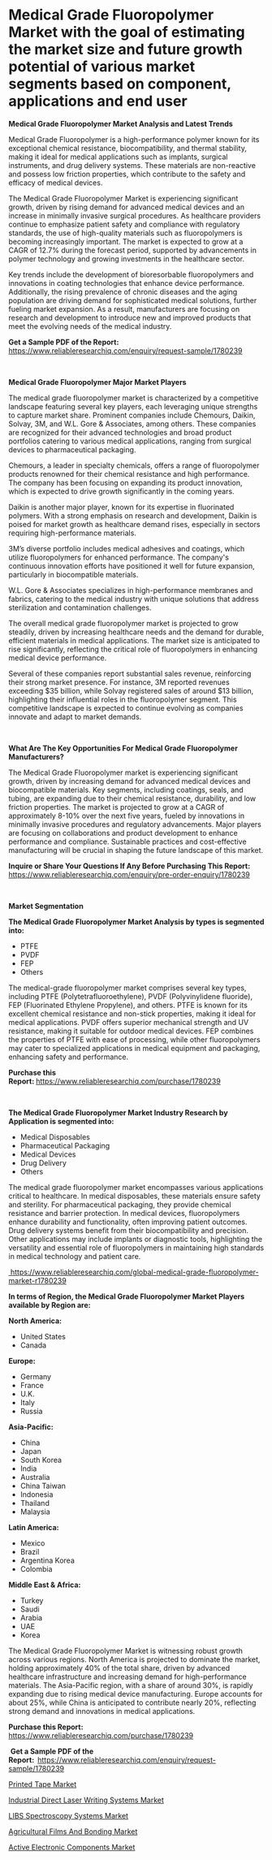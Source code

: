 <p><h1>Medical Grade Fluoropolymer Market with the goal of estimating the market size and future growth potential of various market segments based on component, applications and end user</h1></p><p><strong>Medical Grade Fluoropolymer Market Analysis and Latest Trends</strong></p>
<p><p>Medical Grade Fluoropolymer is a high-performance polymer known for its exceptional chemical resistance, biocompatibility, and thermal stability, making it ideal for medical applications such as implants, surgical instruments, and drug delivery systems. These materials are non-reactive and possess low friction properties, which contribute to the safety and efficacy of medical devices.</p><p>The Medical Grade Fluoropolymer Market is experiencing significant growth, driven by rising demand for advanced medical devices and an increase in minimally invasive surgical procedures. As healthcare providers continue to emphasize patient safety and compliance with regulatory standards, the use of high-quality materials such as fluoropolymers is becoming increasingly important. The market is expected to grow at a CAGR of 12.7% during the forecast period, supported by advancements in polymer technology and growing investments in the healthcare sector.</p><p>Key trends include the development of bioresorbable fluoropolymers and innovations in coating technologies that enhance device performance. Additionally, the rising prevalence of chronic diseases and the aging population are driving demand for sophisticated medical solutions, further fueling market expansion. As a result, manufacturers are focusing on research and development to introduce new and improved products that meet the evolving needs of the medical industry.</p></p>
<p><strong>Get a Sample PDF of the Report:&nbsp;</strong> <a href="https://www.reliableresearchiq.com/enquiry/request-sample/1780239?utm_campaign=1088&utm_medium=2&utm_source=Github&utm_content=ia&utm_term=19122024&utm_id=medical-grade-fluoropolymer">https://www.reliableresearchiq.com/enquiry/request-sample/1780239</a></p>
<p>&nbsp;</p>
<p><strong>Medical Grade Fluoropolymer Major Market Players</strong></p>
<p><p>The medical grade fluoropolymer market is characterized by a competitive landscape featuring several key players, each leveraging unique strengths to capture market share. Prominent companies include Chemours, Daikin, Solvay, 3M, and W.L. Gore & Associates, among others. These companies are recognized for their advanced technologies and broad product portfolios catering to various medical applications, ranging from surgical devices to pharmaceutical packaging.</p><p>Chemours, a leader in specialty chemicals, offers a range of fluoropolymer products renowned for their chemical resistance and high performance. The company has been focusing on expanding its product innovation, which is expected to drive growth significantly in the coming years. </p><p>Daikin is another major player, known for its expertise in fluorinated polymers. With a strong emphasis on research and development, Daikin is poised for market growth as healthcare demand rises, especially in sectors requiring high-performance materials.</p><p>3M’s diverse portfolio includes medical adhesives and coatings, which utilize fluoropolymers for enhanced performance. The company's continuous innovation efforts have positioned it well for future expansion, particularly in biocompatible materials.</p><p>W.L. Gore & Associates specializes in high-performance membranes and fabrics, catering to the medical industry with unique solutions that address sterilization and contamination challenges.</p><p>The overall medical grade fluoropolymer market is projected to grow steadily, driven by increasing healthcare needs and the demand for durable, efficient materials in medical applications. The market size is anticipated to rise significantly, reflecting the critical role of fluoropolymers in enhancing medical device performance.</p><p>Several of these companies report substantial sales revenue, reinforcing their strong market presence. For instance, 3M reported revenues exceeding $35 billion, while Solvay registered sales of around $13 billion, highlighting their influential roles in the fluoropolymer segment. This competitive landscape is expected to continue evolving as companies innovate and adapt to market demands.</p></p>
<p>&nbsp;</p>
<p><strong>What Are The Key Opportunities For Medical Grade Fluoropolymer Manufacturers?</strong></p>
<p><p>The Medical Grade Fluoropolymer market is experiencing significant growth, driven by increasing demand for advanced medical devices and biocompatible materials. Key segments, including coatings, seals, and tubing, are expanding due to their chemical resistance, durability, and low friction properties. The market is projected to grow at a CAGR of approximately 8-10% over the next five years, fueled by innovations in minimally invasive procedures and regulatory advancements. Major players are focusing on collaborations and product development to enhance performance and compliance. Sustainable practices and cost-effective manufacturing will be crucial in shaping the future landscape of this market.</p></p>
<p><strong>Inquire or Share Your Questions If Any Before Purchasing This Report:</strong> <a href="https://www.reliableresearchiq.com/enquiry/pre-order-enquiry/1780239?utm_campaign=1088&utm_medium=2&utm_source=Github&utm_content=ia&utm_term=19122024&utm_id=medical-grade-fluoropolymer">https://www.reliableresearchiq.com/enquiry/pre-order-enquiry/1780239</a></p>
<p>&nbsp;</p>
<p><strong>Market Segmentation</strong></p>
<p><strong>The Medical Grade Fluoropolymer Market Analysis by types is segmented into:</strong></p>
<p><ul><li>PTFE</li><li>PVDF</li><li>FEP</li><li>Others</li></ul></p>
<p><p>The medical-grade fluoropolymer market comprises several key types, including PTFE (Polytetrafluoroethylene), PVDF (Polyvinylidene fluoride), FEP (Fluorinated Ethylene Propylene), and others. PTFE is known for its excellent chemical resistance and non-stick properties, making it ideal for medical applications. PVDF offers superior mechanical strength and UV resistance, making it suitable for outdoor medical devices. FEP combines the properties of PTFE with ease of processing, while other fluoropolymers may cater to specialized applications in medical equipment and packaging, enhancing safety and performance.</p></p>
<p><strong>Purchase this Report:&nbsp;</strong><a href="https://www.reliableresearchiq.com/purchase/1780239?utm_campaign=1088&utm_medium=2&utm_source=Github&utm_content=ia&utm_term=19122024&utm_id=medical-grade-fluoropolymer">https://www.reliableresearchiq.com/purchase/1780239</a></p>
<p>&nbsp;</p>
<p><strong>The Medical Grade Fluoropolymer Market Industry Research by Application is segmented into:</strong></p>
<p><ul><li>Medical Disposables</li><li>Pharmaceutical Packaging</li><li>Medical Devices</li><li>Drug Delivery</li><li>Others</li></ul></p>
<p><p>The medical grade fluoropolymer market encompasses various applications critical to healthcare. In medical disposables, these materials ensure safety and sterility. For pharmaceutical packaging, they provide chemical resistance and barrier protection. In medical devices, fluoropolymers enhance durability and functionality, often improving patient outcomes. Drug delivery systems benefit from their biocompatibility and precision. Other applications may include implants or diagnostic tools, highlighting the versatility and essential role of fluoropolymers in maintaining high standards in medical technology and patient care.</p></p>
<p><a href="https://www.reliableresearchiq.com/global-medical-grade-fluoropolymer-market-r1780239?utm_campaign=1088&utm_medium=2&utm_source=Github&utm_content=ia&utm_term=19122024&utm_id=medical-grade-fluoropolymer">&nbsp;https://www.reliableresearchiq.com/global-medical-grade-fluoropolymer-market-r1780239</a></p>
<p><strong>In terms of Region, the Medical Grade Fluoropolymer Market Players available by Region are:</strong></p>
<p>
    <p> <strong> North America: </strong>
        <ul>
            <li>United States</li>
            <li>Canada</li>
        </ul>
        </p> 
    <p> <strong> Europe: </strong>
        <ul>
            <li>Germany</li>
            <li>France</li>
            <li>U.K.</li>
            <li>Italy</li>
            <li>Russia</li>
        </ul>
        </p> 
    <p> <strong> Asia-Pacific: </strong>
        <ul>
            <li>China</li>
            <li>Japan</li>
            <li>South Korea</li>
            <li>India</li>
            <li>Australia</li>
            <li>China Taiwan</li>
            <li>Indonesia</li>
            <li>Thailand</li>
            <li>Malaysia</li>
        </ul>
        </p> 
    <p> <strong> Latin America: </strong>
        <ul>
            <li>Mexico</li>
            <li>Brazil</li>
            <li>Argentina Korea</li>
            <li>Colombia</li>
        </ul>
        </p> 
    <p> <strong> Middle East & Africa: </strong>
        <ul>
            <li>Turkey</li>
            <li>Saudi</li>
            <li>Arabia</li>
            <li>UAE</li>
            <li>Korea</li>
        </ul>
    </p>
    </p>
<p><p>The Medical Grade Fluoropolymer Market is witnessing robust growth across various regions. North America is projected to dominate the market, holding approximately 40% of the total share, driven by advanced healthcare infrastructure and increasing demand for high-performance materials. The Asia-Pacific region, with a share of around 30%, is rapidly expanding due to rising medical device manufacturing. Europe accounts for about 25%, while China is anticipated to contribute nearly 20%, reflecting strong demand and innovations in medical applications.</p></p>
<p><strong>Purchase this Report: </strong><a href="https://www.reliableresearchiq.com/purchase/1780239?utm_campaign=1088&utm_medium=2&utm_source=Github&utm_content=ia&utm_term=19122024&utm_id=medical-grade-fluoropolymer">https://www.reliableresearchiq.com/purchase/1780239</a></p>
<p>&nbsp;<strong>Get a Sample PDF of the Report:&nbsp;&nbsp;</strong><a href="https://www.reliableresearchiq.com/enquiry/request-sample/1780239?utm_campaign=1088&utm_medium=2&utm_source=Github&utm_content=ia&utm_term=19122024&utm_id=medical-grade-fluoropolymer">https://www.reliableresearchiq.com/enquiry/request-sample/1780239</a></p>
<p><strong></strong></p>
<p><p><a href="https://www.linkedin.com/pulse/forecasting-trends-printed-tape-market-sales-revenue-projected-ghgve?utm_campaign=1088&utm_medium=2&utm_source=Github&utm_content=ia&utm_term=19122024&utm_id=medical-grade-fluoropolymer">Printed Tape Market</a></p><p><a href="https://github.com/ulyssacrayne00231/Market-Research-Report-List-1/blob/main/industrial-direct-laser-writing-systems-market.md?utm_campaign=1088&utm_medium=2&utm_source=Github&utm_content=ia&utm_term=19122024&utm_id=medical-grade-fluoropolymer">Industrial Direct Laser Writing Systems Market</a></p><p><a href="https://github.com/manesros8/Market-Research-Report-List-1/blob/main/libs-spectroscopy-systems-market.md?utm_campaign=1088&utm_medium=2&utm_source=Github&utm_content=ia&utm_term=19122024&utm_id=medical-grade-fluoropolymer">LIBS Spectroscopy Systems Market</a></p><p><a href="https://www.linkedin.com/pulse/a-mkt-nova-vc8zf?utm_campaign=1088&utm_medium=2&utm_source=Github&utm_content=ia&utm_term=19122024&utm_id=medical-grade-fluoropolymer">Agricultural Films And Bonding Market</a></p><p><a href="https://www.linkedin.com/pulse/comprehensive-report-active-electronic-components-market-size-xyslf?utm_campaign=1088&utm_medium=2&utm_source=Github&utm_content=ia&utm_term=19122024&utm_id=medical-grade-fluoropolymer">Active Electronic Components Market</a></p></p>